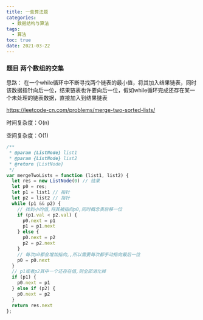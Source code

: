 ```yaml
---
title: 一些算法题
categories:
  - 数据结构与算法
tags:
  - 算法
toc: true
date: 2021-03-22
---
```


### 题目 两个数组的交集

思路： 在一个while循环中不断寻找两个链表的最小值，将其加入结果链表，同时该数据指针向后一位，结果链表也许要向后一位，假如while循环完成还存在某一个未处理的链表数据，直接加入到结果链表

https://leetcode-cn.com/problems/merge-two-sorted-lists/

时间复杂度：O(n)

空间复杂度：O(1)

```js
/**
 * @param {ListNode} list1
 * @param {ListNode} list2
 * @return {ListNode}
 */
var mergeTwoLists = function (list1, list2) {
  let res = new ListNode(0) // 结果
  let p0 = res;
  let p1 = list1 // 指针
  let p2 = list2 // 指针
  while (p1 && p2) {
    // 找到小的值,将其被指向p0,同时概念表后移一位
    if (p1.val < p2.val) {
      p0.next = p1
      p1 = p1.next
    } else {
      p0.next = p2
      p2 = p2.next
    }
    // 每次p0都会增加指向,,所以需要每次都手动指向最后一位
    p0 = p0.next
  }
  // p1或者p2其中一个还存在值,则全部消化掉
  if (p1) {
    p0.next = p1
  } else if (p2) {
    p0.next = p2
  }
  return res.next
};
```



